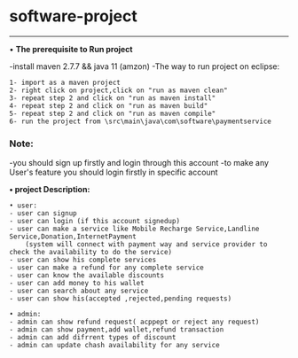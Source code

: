 # software-project
-------------------------------------------------------------------------- 
• <b>The prerequisite to Run project</b>

-install maven 2.7.7 && java 11 (amzon)
-The way to run project on eclipse:

	1- import as a maven project
	2- right click on project,click on "run as maven clean"
	3- repeat step 2 and click on "run as maven install"
	4- repeat step 2 and click on "run as maven build"
	5- repeat step 2 and click on "run as maven compile"
 	6- run the project from \src\main\java\com\software\paymentservice‏


<h3>Note:</h3>

-you should sign up firstly and login through this account
-to make any User's feature you should login firstly in specific account





<b>• project Description:</b>

	• user: 
	- user can signup
	- user can login (if this account signedup)
	- user can make a service like Mobile Recharge Service,Landline Service,Donation,InternetPayment‏
		(system will connect with payment way and service provider to check the availability to do the service)
	- user can show his complete services
	- user can make a refund for any complete service
	- user can know the available discounts
	- user can add money to his wallet
	- user can search about any service 
	- user can show his(accepted ,rejected,pending requests)

	• admin:
	- admin can show refund request( acppept or reject any request)
	- admin can show payment,add wallet,refund transaction
	- admin can add difrrent types of discount
	- admin can update chash availability for any service 



